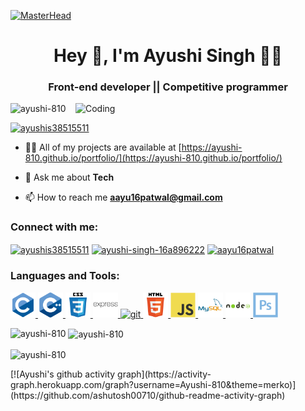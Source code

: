 [![MasterHead](https://i.pinimg.com/originals/77/ca/a3/77caa32884d735d439ade45ba37feaf2.gif)](https://ayushi-810.github.io/portfolio/)
<h1 align="center">Hey 👋, I'm Ayushi Singh 👩🏻</h1>
<h3 align="center">Front-end developer || Competitive programmer</h3>
<img align="right" alt="Coding" width="400" src="https://miro.medium.com/max/1400/1*qdAW1TjCN57h1lbuuzvchg.gif">

<p align="left"> <img src="https://komarev.com/ghpvc/?username=ayushi-810&label=Profile%20views&color=0e75b6&style=flat" alt="ayushi-810" /> </p>



<p align="left"> <a href="https://twitter.com/ayushis38515511" target="blank"><img src="https://img.shields.io/twitter/follow/ayushis38515511?logo=twitter&style=for-the-badge" alt="ayushis38515511" /></a> </p>

- 👨‍💻 All of my projects are available at [https://ayushi-810.github.io/portfolio/](https://ayushi-810.github.io/portfolio/)

- 💬 Ask me about **Tech**

- 📫 How to reach me **aayu16patwal@gmail.com**

<h3 align="left">Connect with me:</h3>
<p align="left">
<a href="https://twitter.com/ayushis38515511" target="blank"><img align="center" src="https://raw.githubusercontent.com/rahuldkjain/github-profile-readme-generator/master/src/images/icons/Social/twitter.svg" alt="ayushis38515511" height="30" width="40" /></a>
<a href="https://linkedin.com/in/ayushi-singh-16a896222" target="blank"><img align="center" src="https://raw.githubusercontent.com/rahuldkjain/github-profile-readme-generator/master/src/images/icons/Social/linked-in-alt.svg" alt="ayushi-singh-16a896222" height="30" width="40" /></a>
<a href="https://www.hackerrank.com/aayu16patwal" target="blank"><img align="center" src="https://raw.githubusercontent.com/rahuldkjain/github-profile-readme-generator/master/src/images/icons/Social/hackerrank.svg" alt="aayu16patwal" height="30" width="40" /></a>
</p>

<h3 align="left">Languages and Tools:</h3>
<p align="left"> <a href="https://www.cprogramming.com/" target="_blank" rel="noreferrer"> <img src="https://raw.githubusercontent.com/devicons/devicon/master/icons/c/c-original.svg" alt="c" width="40" height="40"/> </a> <a href="https://www.w3schools.com/cpp/" target="_blank" rel="noreferrer"> <img src="https://raw.githubusercontent.com/devicons/devicon/master/icons/cplusplus/cplusplus-original.svg" alt="cplusplus" width="40" height="40"/> </a> <a href="https://www.w3schools.com/css/" target="_blank" rel="noreferrer"> <img src="https://raw.githubusercontent.com/devicons/devicon/master/icons/css3/css3-original-wordmark.svg" alt="css3" width="40" height="40"/> </a> <a href="https://expressjs.com" target="_blank" rel="noreferrer"> <img src="https://raw.githubusercontent.com/devicons/devicon/master/icons/express/express-original-wordmark.svg" alt="express" width="40" height="40"/> </a> <a href="https://git-scm.com/" target="_blank" rel="noreferrer"> <img src="https://www.vectorlogo.zone/logos/git-scm/git-scm-icon.svg" alt="git" width="40" height="40"/> </a> <a href="https://www.w3.org/html/" target="_blank" rel="noreferrer"> <img src="https://raw.githubusercontent.com/devicons/devicon/master/icons/html5/html5-original-wordmark.svg" alt="html5" width="40" height="40"/> </a> <a href="https://developer.mozilla.org/en-US/docs/Web/JavaScript" target="_blank" rel="noreferrer"> <img src="https://raw.githubusercontent.com/devicons/devicon/master/icons/javascript/javascript-original.svg" alt="javascript" width="40" height="40"/> </a> <a href="https://www.mysql.com/" target="_blank" rel="noreferrer"> <img src="https://raw.githubusercontent.com/devicons/devicon/master/icons/mysql/mysql-original-wordmark.svg" alt="mysql" width="40" height="40"/> </a> <a href="https://nodejs.org" target="_blank" rel="noreferrer"> <img src="https://raw.githubusercontent.com/devicons/devicon/master/icons/nodejs/nodejs-original-wordmark.svg" alt="nodejs" width="40" height="40"/> </a> <a href="https://www.photoshop.com/en" target="_blank" rel="noreferrer"> <img src="https://raw.githubusercontent.com/devicons/devicon/master/icons/photoshop/photoshop-line.svg" alt="photoshop" width="40" height="40"/> </a> </p>

<p><img align="left" src="https://github-readme-stats.vercel.app/api/top-langs?username=ayushi-810&show_icons=true&locale=en&layout=compact" alt="ayushi-810" /></p>

<p>&nbsp;<img align="center" src="https://github-readme-stats.vercel.app/api?username=ayushi-810&show_icons=true&locale=en" alt="ayushi-810" /></p>

<p><img align="center" src="https://github-readme-streak-stats.herokuapp.com/?user=ayushi-810&" alt="ayushi-810" /></p>
[![Ayushi's github activity graph](https://activity-graph.herokuapp.com/graph?username=Ayushi-810&theme=merko)](https://github.com/ashutosh00710/github-readme-activity-graph)
